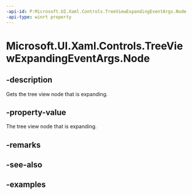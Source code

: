```yaml
---
-api-id: P:Microsoft.UI.Xaml.Controls.TreeViewExpandingEventArgs.Node
-api-type: winrt property
---
```


<!-- Property syntax.
public TreeViewNode Node { get; }
-->

# Microsoft.UI.Xaml.Controls.TreeViewExpandingEventArgs.Node

## -description

Gets the tree view node that is expanding.

## -property-value

The tree view node that is expanding.

## -remarks

## -see-also

## -examples

